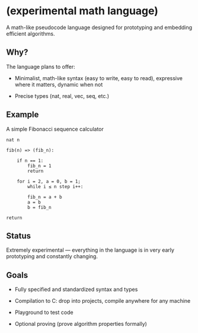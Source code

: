 # (experimental math language)

A math-like pseudocode language designed for prototyping and embedding efficient algorithms.


## Why?

The language plans to offer:

- Minimalist, math-like syntax (easy to write, easy to read), expressive where it matters, dynamic when not

- Precise types (nat, real, vec, seq, etc.)

## Example

A simple Fibonacci sequence calculator

```
nat n

fib(n) => (fib_n):

    if n == 1:
        fib_n = 1
        return

    for i = 2, a = 0, b = 1;
        while i ≤ n step i++:

        fib_n = a + b
        a = b
        b = fib_n

return
```

## Status

Extremely experimental — everything in the language is in very early prototyping and constantly changing.

## Goals

- Fully specified and standardized syntax and types

- Compilation to C: drop into projects, compile anywhere for any machine

- Playground to test code

- Optional proving (prove algorithm properties formally)